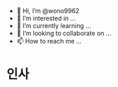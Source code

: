 - 👋 Hi, I’m @wono9962
- 👀 I’m interested in ...
- 🌱 I’m currently learning ...
- 💞️ I’m looking to collaborate on ...
- 📫 How to reach me ...

<!---
wono9962/wono9962 is a ✨ special ✨ repository because its `README.md` (this file) appears on your GitHub profile.
You can click the Preview link to take a look at your changes.
--->

인사
===
